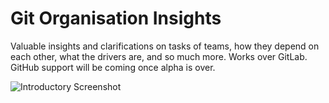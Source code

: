# Git Organisation Insights

Valuable insights and clarifications on tasks of teams, how they depend on each other, what the drivers are, and so much more. Works over GitLab. GitHub support will be coming once alpha is over.

![Introductory Screenshot](/img/introductory-screenshot.jpg)
